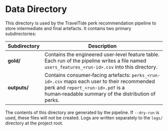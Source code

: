 # Data Directory

This directory is used by the TravelTide perk recommendation pipeline
to store intermediate and final artefacts. It contains two primary
subdirectories:

| Subdirectory    | Description |
|-----------------|-------------|
| **gold/**       | Contains the engineered user‑level feature table. Each run of the pipeline writes a file named `users_features_<run-id>.csv` into this directory. |
| **outputs/**    | Contains consumer‑facing artefacts: `perks_<run-id>.csv` maps each user to their recommended perk and `report_<run-id>.pdf` is a human‑readable summary of the distribution of perks. |

The contents of this directory are generated by the pipeline. If
`--dry-run` is used, these files will not be created. Logs are
written separately to the `logs/` directory at the project root.